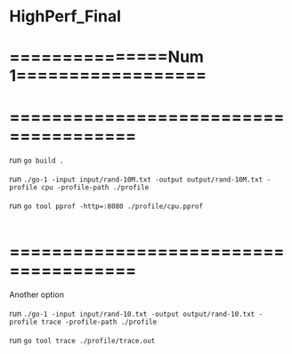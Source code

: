 # HighPerf_Final

# ===============Num 1==================
# ======================================
run `go build .` <br></br>
run `./go-1 -input input/rand-10M.txt -output output/rand-10M.txt -profile cpu -profile-path ./profile` <br></br>
run `go tool pprof -http=:8080 ./profile/cpu.pprof` <br></br>

# ======================================
Another option <br></br>
run `./go-1 -input input/rand-10.txt -output output/rand-10.txt -profile trace -profile-path ./profile` <br></br>
run `go tool trace ./profile/trace.out` <br></br>